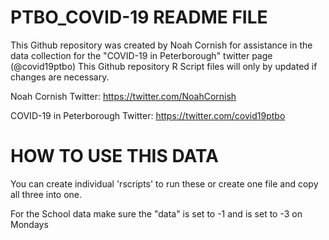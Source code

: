# PTBO_COVID-19 README FILE

This Github repository was created by Noah Cornish for assistance in the data collection for the "COVID-19 in Peterborough" twitter page (@covid19ptbo)
This Github repository R Script files will only by updated if changes are necessary.

Noah Cornish Twitter: https://twitter.com/NoahCornish

COVID-19 in Peterborough Twitter: https://twitter.com/covid19ptbo

# HOW TO USE THIS DATA

You can create individual 'rscripts' to run these or create one file and copy all three into one.

For the School data make sure the "data" is set to -1 and is set to -3 on Mondays




